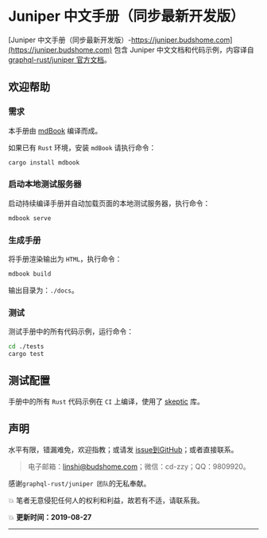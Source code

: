 # Juniper 中文手册（同步最新开发版）

[Juniper 中文手册（同步最新开发版）-https://juniper.budshome.com](https://juniper.budshome.com) 包含 Juniper 中文文档和代码示例，内容译自 [graphql-rust/juniper 官方文档](https://github.com/graphql-rust/juniper/tree/master/docs/book)。

## 欢迎帮助

### 需求

本手册由 [mdBook](https://github.com/rust-lang-nursery/mdBook) 编译而成。

如果已有 `Rust` 环境，安装 `mdBook` 请执行命令：

```bash
cargo install mdbook
```

### 启动本地测试服务器

启动持续编译手册并自动加载页面的本地测试服务器，执行命令：

```bash
mdbook serve
```

### 生成手册

将手册渲染输出为 `HTML`，执行命令：

```bash
mdbook build
```

输出目录为：`./docs`。

### 测试

测试手册中的所有代码示例，运行命令：

```bash
cd ./tests
cargo test
```

## 测试配置

手册中的所有 `Rust` 代码示例在 `CI` 上编译，使用了  [skeptic](https://github.com/budziq/rust-skeptic) 库。

## 声明

水平有限，错漏难免，欢迎指教；或请发 [issue到GitHub](https://github.com/zzy/juniper-book-zh)；或者直接联系。

> 电子邮箱：linshi@budshome.com；微信：cd-zzy；QQ：9809920。

感谢`graphql-rust/juniper 团队`的无私奉献。

💥 笔者无意侵犯任何人的权利和利益，故若有不适，请联系我。

💥 **更新时间：2019-08-27**

------
